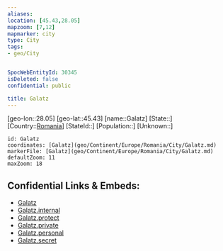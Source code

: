 ```yaml
---
aliases: 
location: [45.43,28.05]
mapzoom: [7,12] 
mapmarker: city 
type: City
tags:
- geo/City


SpocWebEntityId: 30345
isDeleted: false
confidential: public

title: Galatz
---
```

[geo-lon::28.05]
[geo-lat::45.43]
[name::Galatz]
[State::]
[Country::[Romania](geo/Continent/Europe/Romania.md)]
[StateId::]
[Population::]
[Unknown::]


```leaflet
id: Galatz
coordinates: [Galatz](geo/Continent/Europe/Romania/City/Galatz.md)
markerFile: [Galatz](geo/Continent/Europe/Romania/City/Galatz.md)
defaultZoom: 11 
maxZoom: 18
```


## Confidential Links & Embeds: 
- [Galatz](../../../../../../_public/geo/Continent/Europe/Romania/City/Galatz.md) 
- [Galatz.internal](../../../../../../_internal/geo/Continent/Europe/Romania/City/Galatz.internal.md) 
- [Galatz.protect](../../../../../../_protect/geo/Continent/Europe/Romania/City/Galatz.protect.md) 
- [Galatz.private](../../../../../../_private/geo/Continent/Europe/Romania/City/Galatz.private.md) 
- [Galatz.personal](../../../../../../_personal/geo/Continent/Europe/Romania/City/Galatz.personal.md) 
- [Galatz.secret](../../../../../../_secret/geo/Continent/Europe/Romania/City/Galatz.secret.md) 
